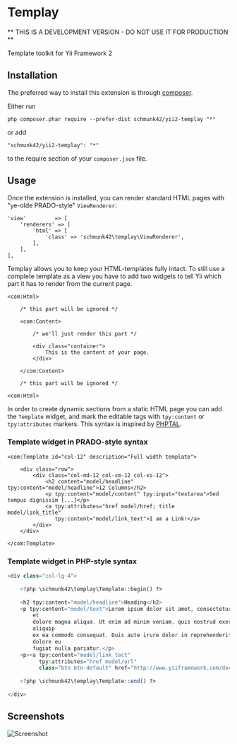Templay
=======

** THIS IS A DEVELOPMENT VERSION - DO NOT USE IT FOR PRODUCTION **

Template toolkit for Yii Framework 2

Installation
------------

The preferred way to install this extension is through [composer](http://getcomposer.org/download/).

Either run

```
php composer.phar require --prefer-dist schmunk42/yii2-templay "*"
```

or add

```
"schmunk42/yii2-templay": "*"
```

to the require section of your `composer.json` file.


Usage
-----

Once the extension is installed, you can render standard HTML pages with "ye-olde PRADO-style" `ViewRenderer`:

    'view'         => [
        'renderers' => [
            'html' => [
                'class' => 'schmunk42\templay\ViewRenderer',
            ],
        ],
    ],

Templay allows you to keep your HTML-templates fully intact. To still use a complete template as a view you have
to add two widgets to tell Yii which part it has to render from the current page.

    <com:Html>

        /* this part will be ignored */

        <com:Content>

            /* we'll just render this part */

            <div class="container">
                This is the content of your page.
            </div>

        </com:Content>

        /* this part will be ignored */

    <com:Html>

In order to create dynamic sections from a static HTML page you can add the `Template` widget, and mark the editable
tags with `tpy:content` or `tpy:attributes` markers. This syntax is inspired by [PHPTAL](phptal.org).

### Template widget in PRADO-style syntax

    <com:Template id="col-12" description="Full width template">
    
        <div class="row">
            <div class="col-md-12 col-sm-12 col-xs-12">
                <h2 content="model/headline" tpy:content="model/headline">12 Columns</h2>
                <p tpy:content="model/content" tpy:input="textarea">Sed tempus dignissim [...]</p>
                <a tpy:attributes="href model/href; title model/link_title"
                   tpy:content="model/link_text">I am a Link!</a>
            </div>
        </div>
        
    </com:Template>

### Template widget in PHP-style syntax

```php
<div class="col-lg-4">
    
    <?php \schmunk42\templay\Template::begin() ?>
    
    <h2 tpy:content="model/headline">Heading</h2>
    <p tpy:content="model/text">Lorem ipsum dolor sit amet, consectetur adipisicing elit, sed do eiusmod tempor incididunt ut labore
        et
        dolore magna aliqua. Ut enim ad minim veniam, quis nostrud exercitation ullamco laboris nisi ut
        aliquip
        ex ea commodo consequat. Duis aute irure dolor in reprehenderit in voluptate velit esse cillum
        dolore eu
        fugiat nulla pariatur.</p>
    <p><a tpy:content="model/link_tect"
          tpy:attributes="href model/url"
          class="btn btn-default" href="http://www.yiiframework.com/doc/">Yii Documentation &raquo;</a></p>
    
    <?php \schmunk42\templay\Template::end() ?>
    
</div>
```


Screenshots
-----------

![Screenshot](https://pbs.twimg.com/media/Bh42DjWCMAEfYZg.png:large)
